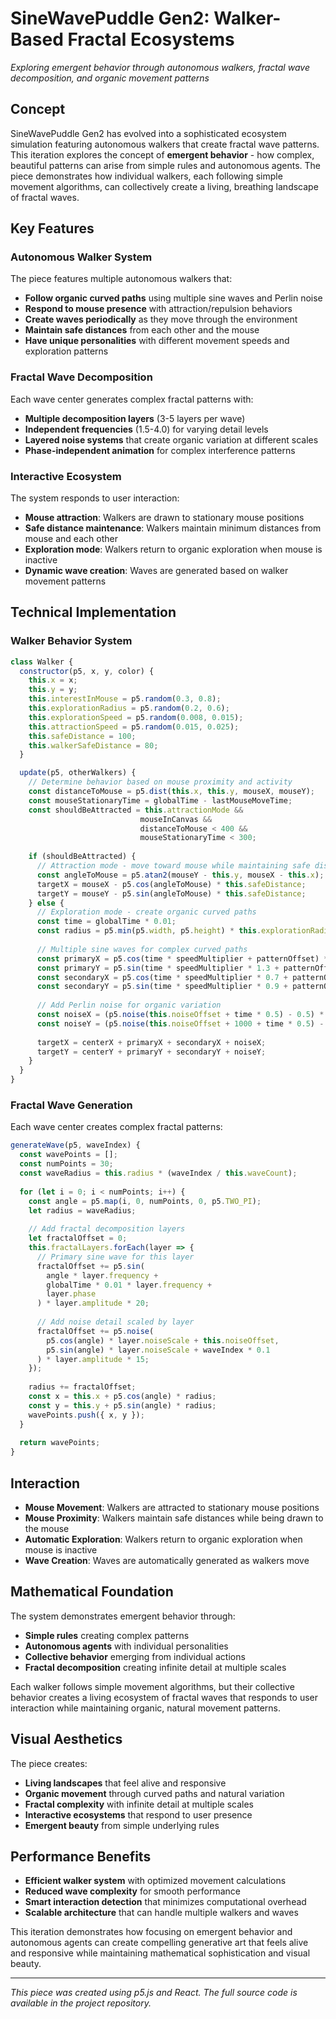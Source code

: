 # SineWavePuddle Gen2: Walker-Based Fractal Ecosystems

*Exploring emergent behavior through autonomous walkers, fractal wave decomposition, and organic movement patterns*

## Concept

SineWavePuddle Gen2 has evolved into a sophisticated ecosystem simulation featuring autonomous walkers that create fractal wave patterns. This iteration explores the concept of **emergent behavior** - how complex, beautiful patterns can arise from simple rules and autonomous agents. The piece demonstrates how individual walkers, each following simple movement algorithms, can collectively create a living, breathing landscape of fractal waves.

## Key Features

### Autonomous Walker System
The piece features multiple autonomous walkers that:
- **Follow organic curved paths** using multiple sine waves and Perlin noise
- **Respond to mouse presence** with attraction/repulsion behaviors
- **Create waves periodically** as they move through the environment
- **Maintain safe distances** from each other and the mouse
- **Have unique personalities** with different movement speeds and exploration patterns

### Fractal Wave Decomposition
Each wave center generates complex fractal patterns with:
- **Multiple decomposition layers** (3-5 layers per wave)
- **Independent frequencies** (1.5-4.0) for varying detail levels
- **Layered noise systems** that create organic variation at different scales
- **Phase-independent animation** for complex interference patterns

### Interactive Ecosystem
The system responds to user interaction:
- **Mouse attraction**: Walkers are drawn to stationary mouse positions
- **Safe distance maintenance**: Walkers maintain minimum distances from mouse and each other
- **Exploration mode**: Walkers return to organic exploration when mouse is inactive
- **Dynamic wave creation**: Waves are generated based on walker movement patterns

## Technical Implementation

### Walker Behavior System
```javascript
class Walker {
  constructor(p5, x, y, color) {
    this.x = x;
    this.y = y;
    this.interestInMouse = p5.random(0.3, 0.8);
    this.explorationRadius = p5.random(0.2, 0.6);
    this.explorationSpeed = p5.random(0.008, 0.015);
    this.attractionSpeed = p5.random(0.015, 0.025);
    this.safeDistance = 100;
    this.walkerSafeDistance = 80;
  }

  update(p5, otherWalkers) {
    // Determine behavior based on mouse proximity and activity
    const distanceToMouse = p5.dist(this.x, this.y, mouseX, mouseY);
    const mouseStationaryTime = globalTime - lastMouseMoveTime;
    const shouldBeAttracted = this.attractionMode && 
                             mouseInCanvas &&
                             distanceToMouse < 400 &&
                             mouseStationaryTime < 300;
    
    if (shouldBeAttracted) {
      // Attraction mode - move toward mouse while maintaining safe distance
      const angleToMouse = p5.atan2(mouseY - this.y, mouseX - this.x);
      targetX = mouseX - p5.cos(angleToMouse) * this.safeDistance;
      targetY = mouseY - p5.sin(angleToMouse) * this.safeDistance;
    } else {
      // Exploration mode - create organic curved paths
      const time = globalTime * 0.01;
      const radius = p5.min(p5.width, p5.height) * this.explorationRadius;
      
      // Multiple sine waves for complex curved paths
      const primaryX = p5.cos(time * speedMultiplier + patternOffset) * radius * 0.4;
      const primaryY = p5.sin(time * speedMultiplier * 1.3 + patternOffset) * radius * 0.4;
      const secondaryX = p5.cos(time * speedMultiplier * 0.7 + patternOffset * 2) * radius * 0.3;
      const secondaryY = p5.sin(time * speedMultiplier * 0.9 + patternOffset * 1.5) * radius * 0.3;
      
      // Add Perlin noise for organic variation
      const noiseX = (p5.noise(this.noiseOffset + time * 0.5) - 0.5) * radius * 0.2;
      const noiseY = (p5.noise(this.noiseOffset + 1000 + time * 0.5) - 0.5) * radius * 0.2;
      
      targetX = centerX + primaryX + secondaryX + noiseX;
      targetY = centerY + primaryY + secondaryY + noiseY;
    }
  }
}
```

### Fractal Wave Generation
Each wave center creates complex fractal patterns:
```javascript
generateWave(p5, waveIndex) {
  const wavePoints = [];
  const numPoints = 30;
  const waveRadius = this.radius * (waveIndex / this.waveCount);
  
  for (let i = 0; i < numPoints; i++) {
    const angle = p5.map(i, 0, numPoints, 0, p5.TWO_PI);
    let radius = waveRadius;
    
    // Add fractal decomposition layers
    let fractalOffset = 0;
    this.fractalLayers.forEach(layer => {
      // Primary sine wave for this layer
      fractalOffset += p5.sin(
        angle * layer.frequency + 
        globalTime * 0.01 * layer.frequency + 
        layer.phase
      ) * layer.amplitude * 20;
      
      // Add noise detail scaled by layer
      fractalOffset += p5.noise(
        p5.cos(angle) * layer.noiseScale + this.noiseOffset,
        p5.sin(angle) * layer.noiseScale + waveIndex * 0.1
      ) * layer.amplitude * 15;
    });
    
    radius += fractalOffset;
    const x = this.x + p5.cos(angle) * radius;
    const y = this.y + p5.sin(angle) * radius;
    wavePoints.push({ x, y });
  }
  
  return wavePoints;
}
```

## Interaction

- **Mouse Movement**: Walkers are attracted to stationary mouse positions
- **Mouse Proximity**: Walkers maintain safe distances while being drawn to the mouse
- **Automatic Exploration**: Walkers return to organic exploration when mouse is inactive
- **Wave Creation**: Waves are automatically generated as walkers move

## Mathematical Foundation

The system demonstrates emergent behavior through:
- **Simple rules** creating complex patterns
- **Autonomous agents** with individual personalities
- **Collective behavior** emerging from individual actions
- **Fractal decomposition** creating infinite detail at multiple scales

Each walker follows simple movement algorithms, but their collective behavior creates a living ecosystem of fractal waves that responds to user interaction while maintaining organic, natural movement patterns.

## Visual Aesthetics

The piece creates:
- **Living landscapes** that feel alive and responsive
- **Organic movement** through curved paths and natural variation
- **Fractal complexity** with infinite detail at multiple scales
- **Interactive ecosystems** that respond to user presence
- **Emergent beauty** from simple underlying rules

## Performance Benefits

- **Efficient walker system** with optimized movement calculations
- **Reduced wave complexity** for smooth performance
- **Smart interaction detection** that minimizes computational overhead
- **Scalable architecture** that can handle multiple walkers and waves

This iteration demonstrates how focusing on emergent behavior and autonomous agents can create compelling generative art that feels alive and responsive while maintaining mathematical sophistication and visual beauty.

---

*This piece was created using p5.js and React. The full source code is available in the project repository.* 